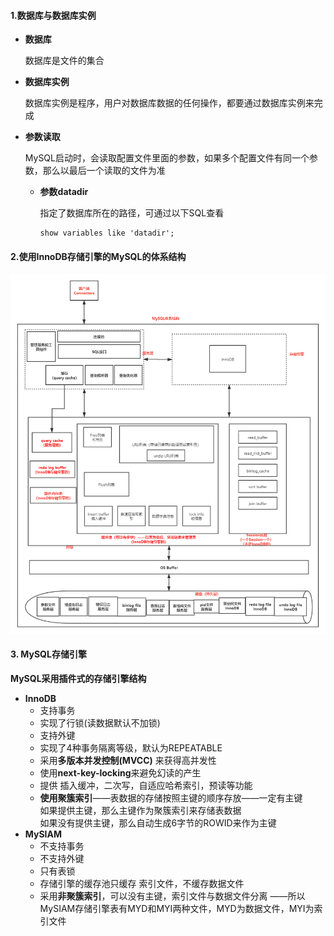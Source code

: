 #### 1.数据库与数据库实例

* **数据库**

  数据库是文件的集合

* **数据库实例**

  数据库实例是程序，用户对数据库数据的任何操作，都要通过数据库实例来完成

* **参数读取**

  MySQL启动时，会读取配置文件里面的参数，如果多个配置文件有同一个参数，那么以最后一个读取的文件为准

  * **参数datadir**

    指定了数据库所在的路径，可通过以下SQL查看

    ```
    show variables like 'datadir';
    ```



#### 2.使用InnoDB存储引擎的MySQL的体系结构
![7](../0.picture/10.png)



#### 3. MySQL存储引擎

**MySQL采用插件式的存储引擎结构**

* **InnoDB**
  * 支持事务
  * 实现了行锁(读数据默认不加锁)
  * 支持外键
  * 实现了4种事务隔离等级，默认为REPEATABLE  
  * 采用**多版本并发控制(MVCC)** 来获得高并发性  
  * 使用**next-key-locking**来避免幻读的产生  
  * 提供 插入缓冲，二次写，自适应哈希索引，预读等功能  
  * **使用聚簇索引**——表数据的存储按照主键的顺序存放——一定有主键   
    如果提供主键，那么主键作为聚簇索引来存储表数据   
    如果没有提供主键，那么自动生成6字节的ROWID来作为主键   
* **MySIAM**
  * 不支持事务
  * 不支持外键
  * 只有表锁  
  * 存储引擎的缓存池只缓存 索引文件，不缓存数据文件   
  * 采用**非聚簇索引**，可以没有主键，索引文件与数据文件分离  ——所以MySIAM存储引擎表有MYD和MYI两种文件，MYD为数据文件，MYI为索引文件  
